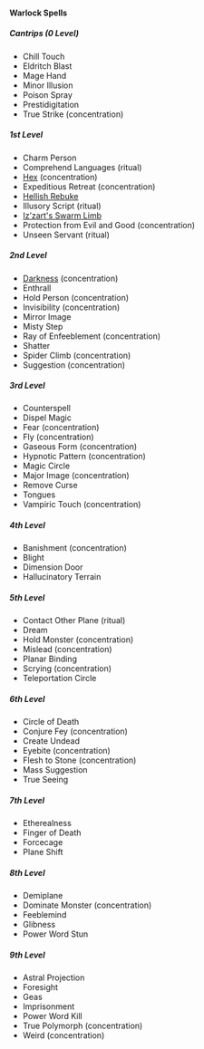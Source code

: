 #### Warlock Spells
<!-- While Warlocks don't have ritual casting by default, the "Book of Ancient Secrets" invocation lets them use ritual spells. So all ritual spells are marked as such. -->

##### Cantrips (0 Level)
- Chill Touch
- Eldritch Blast
- Mage Hand
- Minor Illusion
- Poison Spray
- Prestidigitation
- True Strike (concentration)

##### 1st Level
- Charm Person
- Comprehend Languages (ritual)
- [Hex](#Hex_hex) (concentration)
- Expeditious Retreat (concentration)
- [Hellish Rebuke](#Hellish_Rebuke_hellish_rebuke)
- Illusory Script (ritual)
- [Iz’zart's Swarm Limb](#Izzarts_Swarm_Limb_izzarts_swarm_limb)
- Protection from Evil and Good (concentration)
- Unseen Servant (ritual)

##### 2nd Level
- [Darkness](#Darkness_darkness) (concentration)
- Enthrall
- Hold Person (concentration)
- Invisibility (concentration)
- Mirror Image
- Misty Step
- Ray of Enfeeblement (concentration)
- Shatter
- Spider Climb (concentration)
- Suggestion (concentration)

##### 3rd Level
- Counterspell
- Dispel Magic
- Fear (concentration)
- Fly (concentration)
- Gaseous Form (concentration)
- Hypnotic Pattern (concentration)
- Magic Circle
- Major Image (concentration)
- Remove Curse
- Tongues
- Vampiric Touch (concentration)

##### 4th Level
- Banishment (concentration)
- Blight
- Dimension Door
- Hallucinatory Terrain

##### 5th Level
- Contact Other Plane (ritual)
- Dream
- Hold Monster (concentration)
- Mislead (concentration)
- Planar Binding
- Scrying (concentration)
- Teleportation Circle

##### 6th Level
- Circle of Death
- Conjure Fey (concentration)
- Create Undead
- Eyebite (concentration)
- Flesh to Stone (concentration)
- Mass Suggestion
- True Seeing

##### 7th Level
- Etherealness
- Finger of Death
- Forcecage
- Plane Shift

##### 8th Level
- Demiplane
- Dominate Monster (concentration)
- Feeblemind
- Glibness
- Power Word Stun

##### 9th Level
- Astral Projection
- Foresight
- Geas
- Imprisonment
- Power Word Kill
- True Polymorph (concentration)
- Weird (concentration)
